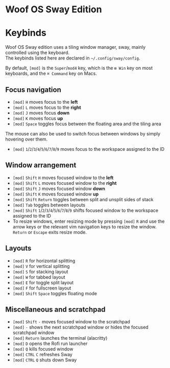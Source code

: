 # Woof OS Sway Edition

# Keybinds

Woof OS Sway edition uses a tiling window manager, sway, mainly controlled using the keyboard.  
The keybinds listed here are declared in `~/.config/sway/config`.

By default, `[mod]` is the `Super`/`mod4` key, which is the `⊞ Win` key on most keyboards, and the `⌘ Command` key on Macs.

## Focus navigation

- `[mod]` `H` moves focus to the **left**
- `[mod]` `L` moves focus to the **right**
- `[mod]` `J` moves focus **down**
- `[mod]` `K` moves focus **up**
- `[mod]` `Space` toggles focus between the floating area and the tiling area

The mouse can also be used to switch focus between windows by simply hovering over them.

- `[mod]` `1`/`2`/`3`/`4`/`5`/`6`/`7`/`8`/`9` moves focus to the workspace assigned to the ID

## Window arrangement

- `[mod]` `Shift` `H` moves focused window to the **left**
- `[mod]` `Shift` `L` moves focused window to the **right**
- `[mod]` `Shift` `J` moves focused window **down**
- `[mod]` `Shift` `K` moves focused window **up**
- `[mod]` `Shift` `Return` toggles between split and unsplit sides of stack
- `[mod]` `Tab` toggles between layouts
- `[mod]` `Shift` `1`/`2`/`3`/`4`/`5`/`6`/`7`/`8`/`9` shifts focused window to the workspace assigned to the ID
- To resize windows, enter resizing mode by pressing `[mod]` `R` and use the arrow keys or the relevant vim navigation keys to resize the window.  
  `Return` or `Escape` exits resize mode.

## Layouts

- `[mod]` `R` for horizontal splitting
- `[mod]` `V` for vertical splitting
- `[mod]` `S` for stacking layout
- `[mod]` `W` for tabbed layout
- `[mod]` `E` for toggle split layout
- `[mod]` `F` for fullscreen layout
- `[mod]` `Shift` `Space` toggles floating mode

## Miscellaneous and scratchpad

- `[mod]` `Shift` `-` moves focused window to the scratchpad
- `[mod]` `-` shows the next scratchpad window or hides the focused scratchpad window
- `[mod]` `Return` launches the terminal (alacritty)
- `[mod]` `D` opens the Rofi run launcher
- `[mod]` `Q` kills focused window
- `[mod]` `CTRL` `C` refreshes Sway
- `[mod]` `CTRL` `Q` shuts down Sway
